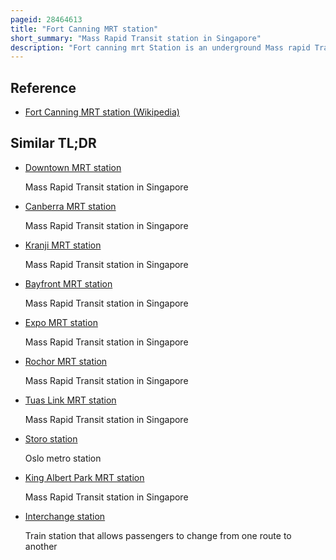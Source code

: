 ```yaml
---
pageid: 28464613
title: "Fort Canning MRT station"
short_summary: "Mass Rapid Transit station in Singapore"
description: "Fort canning mrt Station is an underground Mass rapid Transit Station on the downtown Line located on the Boundary of the Museum and singapore River planning Areas singapore. The Station is located at the northern Bank of the Singapore River at the Foot of Fort Canning after which the Station is named. The Station serves various Developments such as ue Square and Clarke Quay as well as Fort Canning Park."
---
```


## Reference

- [Fort Canning MRT station (Wikipedia)](https://en.wikipedia.org/?curid=28464613)

## Similar TL;DR

- [Downtown MRT station](/tldr/en/downtown-mrt-station)

  Mass Rapid Transit station in Singapore

- [Canberra MRT station](/tldr/en/canberra-mrt-station)

  Mass Rapid Transit station in Singapore

- [Kranji MRT station](/tldr/en/kranji-mrt-station)

  Mass Rapid Transit station in Singapore

- [Bayfront MRT station](/tldr/en/bayfront-mrt-station)

  Mass Rapid Transit station in Singapore

- [Expo MRT station](/tldr/en/expo-mrt-station)

  Mass Rapid Transit station in Singapore

- [Rochor MRT station](/tldr/en/rochor-mrt-station)

  Mass Rapid Transit station in Singapore

- [Tuas Link MRT station](/tldr/en/tuas-link-mrt-station)

  Mass Rapid Transit station in Singapore

- [Storo station](/tldr/en/storo-station)

  Oslo metro station

- [King Albert Park MRT station](/tldr/en/king-albert-park-mrt-station)

  Mass Rapid Transit station in Singapore

- [Interchange station](/tldr/en/interchange-station)

  Train station that allows passengers to change from one route to another
